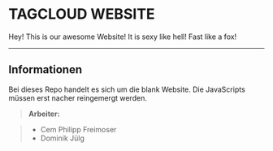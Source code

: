TAGCLOUD WEBSITE
===================


Hey! This is our awesome Website! It is sexy like hell! Fast like a fox!

----------


Informationen
-------------

Bei dieses Repo handelt es sich um die blank Website. Die JavaScripts müssen erst nacher reingemergt werden. 

> **Arbeiter:**

> - Cem Philipp Freimoser
> - Dominik Jülg
